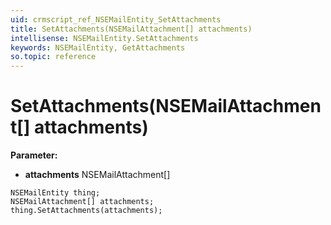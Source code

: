 ```yaml
---
uid: crmscript_ref_NSEMailEntity_SetAttachments
title: SetAttachments(NSEMailAttachment[] attachments)
intellisense: NSEMailEntity.SetAttachments
keywords: NSEMailEntity, GetAttachments
so.topic: reference
---
```


# SetAttachments(NSEMailAttachment[] attachments)

**Parameter:** 
* **attachments** NSEMailAttachment[]

```crmscript
NSEMailEntity thing;
NSEMailAttachment[] attachments;
thing.SetAttachments(attachments);
```

